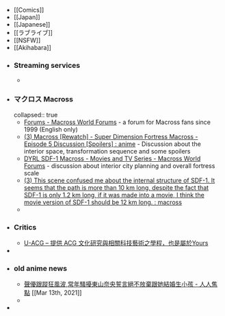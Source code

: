 - [[Comics]]
- [[Japan]]
- [[Japanese]]
- [[ラブライブ]]
- [[NSFW]]
- [[Akihabara]]
- ### Streaming services
	-
- ### マクロス Macross
  collapsed:: true
	- [Forums - Macross World Forums](https://www.macrossworld.com/mwf/) - a forum for Macross fans since 1999 (English only)
	- [(3) Macross [Rewatch] - Super Dimension Fortress Macross - Episode 5 Discussion [Spoilers] : anime](https://www.reddit.com/r/anime/comments/74pyda/macross_rewatch_super_dimension_fortress_macross/) - Discussion about the interior space, transformation sequence and some spoilers
	- [DYRL SDF-1 Macross - Movies and TV Series - Macross World Forums](https://www.macrossworld.com/mwf/topic/29823-dyrl-sdf-1-macross/) - discussion about interior city planning and overall fortress scale
	- [(3) This scene confused me about the internal structure of SDF-1. It seems that the path is more than 10 km long, despite the fact that SDF-1 is only 1.2 km long, if it was made into a movie, I think the movie version of SDF-1 should be 12 km long. : macross](https://www.reddit.com/r/macross/comments/sei3xu/this_scene_confused_me_about_the_internal/)
	-
- ### Critics
	- [U-ACG – 提供 ACG 文化研究與相關科技藝術之學程，也是屬於Yours](https://www.u-acg.com/)
-
- ### old anime news
	- [聲優跟蹤狂風波,常年騷擾東山奈央誓言絕不放棄跟她結婚生小孩 - 人人焦點](https://ppfocus.com/0/co8c8edde.html) [[Mar 13th, 2021]]
	-
-